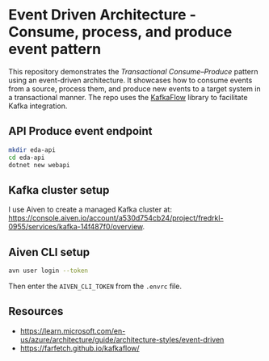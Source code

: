 # Event Driven Architecture - Consume, process, and produce event pattern

This repository demonstrates the _Transactional Consume–Produce_ pattern using
an event-driven architecture. It showcases how to consume events from a source,
process them, and produce new events to a target system in a transactional
manner. The repo uses the [KafkaFlow](https://github.com/Farfetch/kafkaflow)
library to facilitate Kafka integration.

## API Produce event endpoint

```bash
mkdir eda-api
cd eda-api
dotnet new webapi
```

## Kafka cluster setup

I use Aiven to create a managed Kafka cluster at:
<https://console.aiven.io/account/a530d754cb24/project/fredrkl-0955/services/kafka-14f487f0/overview>.

## Aiven CLI setup

```bash
avn user login --token
```

Then enter the `AIVEN_CLI_TOKEN` from the `.envrc` file.

## Resources

- <https://learn.microsoft.com/en-us/azure/architecture/guide/architecture-styles/event-driven>
- <https://farfetch.github.io/kafkaflow/>
